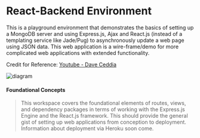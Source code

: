 # React-Backend Environment
This is a playground environment that demonstrates the basics of setting up a MongoDB server and using Express.js, Ajax and React.js (instead of a templating service like Jade/Pug) to asynchronously update a web page using JSON data. This web application is a wire-frame/demo for more complicated web applications with extended functionality. 

Credit for Reference: 
[Youtube - Dave Ceddia](https://www.youtube.com/watch?v=8bNlffXEcC0)

![diagram](https://cdn-images-1.medium.com/max/1200/1*EKW3XazCN98jcVrlEP3H8g.png)

#### Foundational Concepts 
> This workspace covers the foundational elements of routes, views, and dependency packages in terms of working with the Express.js Engine and the React.js framework. This should provide the general gist of setting up web applications from conception to deployment. Information about deployment via Heroku soon come. 
